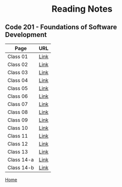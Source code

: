 # **<center> Reading Notes </center>**



## Code 201 - Foundations of Software Development




 Page | URL
 ---- | ----
 Class 01 | [Link](https://faisalabuzaid.github.io/reading-notes/code201/class-01)
 Class 02 | [Link](https://faisalabuzaid.github.io/reading-notes/code201/class-02)
 Class 03 | [Link](https://faisalabuzaid.github.io/reading-notes/code201/class-03)
 Class 04 | [Link](https://faisalabuzaid.github.io/reading-notes/code201/class-04)
 Class 05 | [Link](https://faisalabuzaid.github.io/reading-notes/code201/class-05)
 Class 06 | [Link](https://faisalabuzaid.github.io/reading-notes/code201/class-06)
 Class 07 | [Link](https://faisalabuzaid.github.io/reading-notes/code201/class-07)
 Class 08 | [Link](https://faisalabuzaid.github.io/reading-notes/code201/class-08)
 Class 09 | [Link](https://faisalabuzaid.github.io/reading-notes/code201/class-09)
 Class 10 | [Link](https://faisalabuzaid.github.io/reading-notes/code201/class-10)
 Class 11 | [Link](https://faisalabuzaid.github.io/reading-notes/code201/class-11)
 Class 12 | [Link](https://faisalabuzaid.github.io/reading-notes/code201/class-12)
 Class 13 | [Link](https://faisalabuzaid.github.io/reading-notes/code201/class-13)
 Class 14-a | [Link](https://faisalabuzaid.github.io/reading-notes/code201/class14-a)
 Class 14-b | [Link](https://faisalabuzaid.github.io/reading-notes/code201/class14-b)


 
[Home](../)